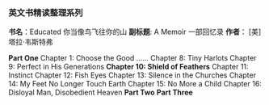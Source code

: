 ### 英文书精读整理系列
**书名**：Educated 你当像鸟飞往你的山
**副标题**:  A Memoir 一部回忆录
**作者**： [美] 塔拉·韦斯特弗

**Part One**
Chapter 1: Choose the Good 
......
Chapter 8: Tiny Harlots
Chapter 9: Perfect in His Generations
**Chapter 10: Shield of Feathers** 
Chapter 11: Instinct 
Chapter 12: Fish Eyes
Chapter 13: Silence in the Churches 
Chapter 14: My Feet No Longer Touch Earth 
Chapter 15: No More a Child 
Chapter 16: Disloyal Man, Disobedient Heaven
**Part Two**
**Part Three** 